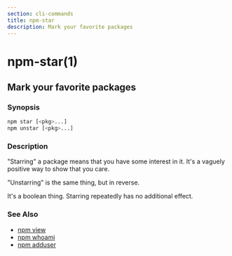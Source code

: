 ```yaml
---
section: cli-commands
title: npm-star
description: Mark your favorite packages
---
```


# npm-star(1)

## Mark your favorite packages

### Synopsis

```bash
npm star [<pkg>...]
npm unstar [<pkg>...]
```

### Description

"Starring" a package means that you have some interest in it. It's
a vaguely positive way to show that you care.

"Unstarring" is the same thing, but in reverse.

It's a boolean thing. Starring repeatedly has no additional effect.

### See Also

- [npm view](/cli-commands/npm-view)
- [npm whoami](/cli-commands/npm-whoami)
- [npm adduser](/cli-commands/npm-adduser)
